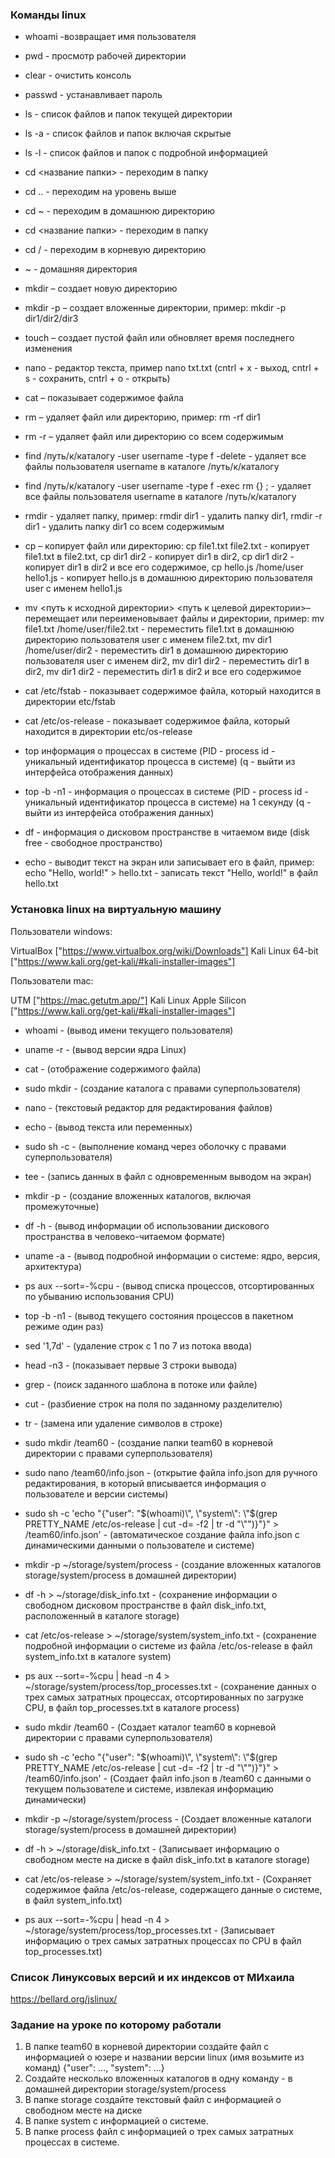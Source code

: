 ### Команды linux

- whoami -возвращает имя пользователя
- pwd - просмотр рабочей директории
- clear - очистить консоль
- passwd - устанавливает пароль
- ls - список файлов и папок текущей директории
- ls -a - список файлов и папок включая скрытые
- ls -l - список файлов и папок с подробной информацией

- cd <название папки> - переходим в папку
- cd .. - переходим на уровень выше
- cd ~ - переходим в домашнюю директорию
- cd <название папки> - переходим в папку
- cd / - переходим в корневую директорию
- ~ - домашняя директория

- mkdir – создает новую директорию
- mkdir -p – создает вложенные директории, пример: mkdir -p dir1/dir2/dir3
- touch – создает пустой файл или обновляет время последнего изменения
- nano - редактор текста, пример nano txt.txt (cntrl + x - выход, cntrl + s - сохранить, cntrl + o - открыть)
- cat – показывает содержимое файла
- rm – удаляет файл или директорию, пример: rm -rf dir1
- rm -r – удаляет файл или директорию со всем содержимым
- find /путь/к/каталогу -user username -type f -delete - удаляет все файлы пользователя username в каталоге /путь/к/каталогу
- find /путь/к/каталогу -user username -type f -exec rm {} \; - удаляет все файлы пользователя username в каталоге /путь/к/каталогу

- rmdir - удаляет папку, пример: rmdir dir1 - удалить папку dir1, rmdir -r dir1 - удалить папку dir1 со всем содержимым
- cp – копирует файл или директорию: cp file1.txt file2.txt - копирует file1.txt в file2.txt, cp dir1 dir2 - копирует dir1 в dir2, cp dir1 dir2 - копирует dir1 в dir2 и все его содержимое, cp hello.js /home/user hello1.js - копирует hello.js в домашнюю директорию пользователя user с именем hello1.js
- mv <путь к исходной директории> <путь к целевой директории>– перемещает или переименовывает файлы и директории, пример: mv file1.txt /home/user/file2.txt - переместить file1.txt в домашнюю директорию пользователя user с именем file2.txt, mv dir1 /home/user/dir2 - переместить dir1 в домашнюю директорию пользователя user с именем dir2, mv dir1 dir2 - переместить dir1 в dir2, mv dir1 dir2 - переместить dir1 в dir2 и все его содержимое

- cat /etc/fstab - показывает содержимое файла, который находится в директории etc/fstab
- cat /etc/os-release - показывает содержимое файла, который находится в директории etc/os-release
- top информация о процессах в системе (PID - process id - уникальный идентификатор процесса в системе) (q - выйти из интерфейса отображения данных)
- top -b -n1 - информация о процессах в системе (PID - process id - уникальный идентификатор процесса в системе) на 1 секунду (q - выйти из интерфейса отображения данных)

- df - информация о дисковом пространстве в читаемом виде (disk free - свободное пространство)
- echo - выводит текст на экран или записывает его в файл, пример: echo "Hello, world!" > hello.txt - записать текст "Hello, world!" в файл hello.txt

### Установка linux на виртуальную машину

Пользователи windows:

VirtualBox ["https://www.virtualbox.org/wiki/Downloads"]
Kali Linux 64-bit ["https://www.kali.org/get-kali/#kali-installer-images"]

Пользователи mac:

UTM ["https://mac.getutm.app/"]
Kali Linux Apple Silicon ["https://www.kali.org/get-kali/#kali-installer-images"]

- whoami - (вывод имени текущего пользователя)
- uname -r - (вывод версии ядра Linux)
- cat - (отображение содержимого файла)
- sudo mkdir - (создание каталога с правами суперпользователя)
- nano - (текстовый редактор для редактирования файлов)
- echo - (вывод текста или переменных)
- sudo sh -c - (выполнение команд через оболочку с правами суперпользователя)
- tee - (запись данных в файл с одновременным выводом на экран)
- mkdir -p - (создание вложенных каталогов, включая промежуточные)
- df -h - (вывод информации об использовании дискового пространства в человеко-читаемом формате)
- uname -a - (вывод подробной информации о системе: ядро, версия, архитектура)
- ps aux --sort=-%cpu - (вывод списка процессов, отсортированных по убыванию использования CPU)
- top -b -n1 - (вывод текущего состояния процессов в пакетном режиме один раз)
- sed '1,7d' - (удаление строк с 1 по 7 из потока ввода)
- head -n3 - (показывает первые 3 строки вывода)
- grep - (поиск заданного шаблона в потоке или файле)
- cut - (разбиение строк на поля по заданному разделителю)
- tr - (замена или удаление символов в строке)
- sudo mkdir /team60 - (создание папки team60 в корневой директории с правами суперпользователя)
- sudo nano /team60/info.json - (открытие файла info.json для ручного редактирования, в который вписывается информация о пользователе и версии системы)
- sudo sh -c 'echo "{\"user\": \"$(whoami)\", \"system\": \"$(grep PRETTY_NAME /etc/os-release | cut -d= -f2 | tr -d \"\\\"\")}\"}" > /team60/info.json' - (автоматическое создание файла info.json с динамическими данными о пользователе и системе)
- mkdir -p ~/storage/system/process - (создание вложенных каталогов storage/system/process в домашней директории)
- df -h > ~/storage/disk_info.txt - (сохранение информации о свободном дисковом пространстве в файл disk_info.txt, расположенный в каталоге storage)
- cat /etc/os-release > ~/storage/system/system_info.txt - (сохранение подробной информации о системе из файла /etc/os-release в файл system_info.txt в каталоге system)
- ps aux --sort=-%cpu \| head -n 4 > ~/storage/system/process/top_processes.txt - (сохранение данных о трех самых затратных процессах, отсортированных по загрузке CPU, в файл top_processes.txt в каталоге process)

- sudo mkdir /team60 - (Создает каталог team60 в корневой директории с правами суперпользователя)
- sudo sh -c 'echo "{\"user\": \"$(whoami)\", \"system\": \"$(grep PRETTY_NAME /etc/os-release | cut -d= -f2 | tr -d \"\\\"\")}\"}" > /team60/info.json' - (Создает файл info.json в /team60 с данными о текущем пользователе и системе, извлекая информацию динамически)
- mkdir -p ~/storage/system/process - (Создает вложенные каталоги storage/system/process в домашней директории)
- df -h > ~/storage/disk_info.txt - (Записывает информацию о свободном месте на диске в файл disk_info.txt в каталоге storage)
- cat /etc/os-release > ~/storage/system/system_info.txt - (Сохраняет содержимое файла /etc/os-release, содержащего данные о системе, в файл system_info.txt)
- ps aux --sort=-%cpu | head -n 4 > ~/storage/system/process/top_processes.txt - (Записывает информацию о трех самых затратных процессах по CPU в файл top_processes.txt)

### Список Линуксовых версий и их индексов от МИхаила

https://bellard.org/jslinux/

### Задание на уроке по которому работали

1. В папке team60 в корневой директории создайте файл с информацией о юзере и названии версии linux (имя возьмите из команд) {"user": …, "system": …}
2. Создайте несколько вложенных каталогов в одну команду - в домашней директории storage/system/process
3. В папке storage создайте текстовый файл с информацией о свободном месте на диске
4. В папке system с информацией о системе.
5. В папке process файл с информацией о трех самых затратных процессах в системе.
